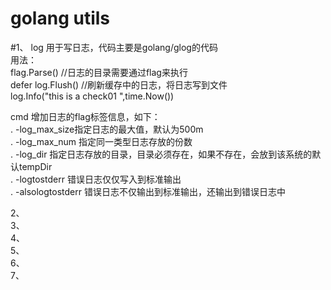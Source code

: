 # golang utils
#1、 log 用于写日志，代码主要是golang/glog的代码   
用法：  
flag.Parse() //日志的目录需要通过flag来执行    
defer log.Flush() //刷新缓存中的日志，将日志写到文件  
log.Info("this is a check01 ",time.Now())  

cmd 增加日志的flag标签信息，如下：  
. -log_max_size指定日志的最大值，默认为500m  
. -log_max_num 指定同一类型日志存放的份数  
. -log_dir 指定日志存放的目录，目录必须存在，如果不存在，会放到该系统的默认tempDir  
. -logtostderr 错误日志仅仅写入到标准输出  
. -alsologtostderr 错误日志不仅输出到标准输出，还输出到错误日志中  



2、  
3、  
4、  
5、  
6、  
7、  

